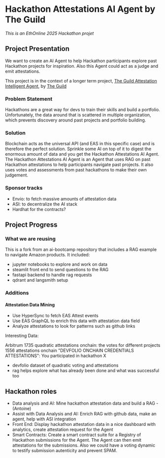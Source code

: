 # Hackathon Attestations AI Agent by The Guild
*This is an EthOnline 2025 Hackathon projet*


## Project Presentation

We want to create an AI Agent to help Hackathon participants explore past Hackathon projects for inspiration. Also this Agent could act as a judge and emit attestations.

This project is in the context of a longer term project, [The Guild Attestation Intelligent Agent](./ATTESTATION_INTELLIGENT_AGENT.md), by [The Guild](theguild.dev)

### Problem Statement
Hackathons are a great way for devs to train their skills and build a portfolio.
Unfortunately, the data around that is scattered in multiple organization, which prevents discovery around past projects and portfolio building.

### Solution
Blockchain acts as the universal API (and EAS in this specific case) and is therefore the perfect solution.
Sprinkle some AI on top of it to digest the enormous amount of data and you get the Hackathon Attestations AI Agent.
The Hackathon Attestations AI Agent is an Agent that uses RAG on past Hackathon attestations to help participants navigate past projects.
It also uses votes and assessments from past hackathons to make their own judgement.

### Sponsor tracks
- Envio: to fetch massive amounts of attestation data
- ASI: to decentralize the AI stack
- Hardhat for the contracts?

## Project Progress

### What we are reusing
This is a fork from an ai-bootcamp repository that includes a RAG example to navigate Amazon products.
It included:
- jupyter notebooks to explore and work on data
- steamlit front end to send questions to the RAG
- fastapi backend to handle rag requests
- qdrant and langsmith setup

### Additions

#### Attestation Data Mining
- Use HyperSync to fetch EAS Attest events
- Use EAS GraphQL to enrich this data with attestation data field
- Analyze attestations to look for patterns such as github links

Interesting Data:

Arbitrum
1735 quadratic attestations onchain: the votes for different projects
1556 attestations onchain "DEVFOLIO ONCHAIN CREDENTIALS ATTESTATIONS": You participated in hackathon X
- devfolio dataset of quadratic voting and attestations
- rag helps explore what has already been done and what was successful too

## Hackathon roles
- Data analysis and AI: Mine hackathon attestation data and build a RAG - (Antoine)
- Assist with Data Analysis and AI: Enrich RAG with github data, make an agent, help with ASI integration
- Front End: Display hackathon attestation data in a nice dashboard with analytics, create attestation request for the Agent
- Smart Contracts: Create a smart contract suite for a Registry of Hackathon submissions for the Agent. The Agent can then emit attestations for the submissions. Also we could have a voting dynamic to testify submission autenticity and prevent SPAM.